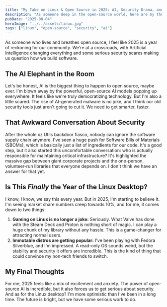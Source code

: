 ```yaml
---
title: "My Take on Linux & Open Source in 2025: AI, Security Drama, and Gaming"
description: "As someone deep in the open-source world, here are my thoughts on 2025. We need to talk about the AI revolution, the xz backdoor drama, and why I think Linux gaming is finally becoming a real thing."
pubDate: "2025-08-04"
heroImage: "../../assets/linux.jpg"
tags: ["linux", "open-source", "security", "ai"]
---
```


As someone who lives and breathes open source, I feel like 2025 is a year of reckoning for our community. We're at a crossroads, with Artificial Intelligence changing everything and some serious security scares making us question how we build software.

## The AI Elephant in the Room

Let's be honest, AI is the biggest thing to happen to open source, maybe ever. I'm blown away by the powerful, open-source AI models popping up everywhere. It feels like we're truly democratizing technology. But I'm also a little scared. The rise of AI-generated malware is no joke, and I think our old security tools just aren't going to cut it. We need to get smarter, faster.

## That Awkward Conversation About Security

After the whole xz Utils backdoor fiasco, nobody can ignore the software supply chain anymore. I've seen a huge push for Software Bills of Materials (SBOMs), which is basically just a list of ingredients for our code. It's a good step, but it also started this uncomfortable conversation: who is actually responsible for maintaining critical infrastructure? It's highlighted the massive gap between giant corporate projects and the one-person, volunteer-run libraries that everyone depends on. I don't think we have an answer for that yet.

## Is This *Finally* the Year of the Linux Desktop?

I know, I know, we say this every year. But in 2025, I'm starting to believe it. I'm seeing market share numbers creep towards 10%, and for me, it comes down to two things:

1.  **Gaming on Linux is no longer a joke:** Seriously. What Valve has done with the Steam Deck and Proton is nothing short of magic. I can play a huge chunk of my library without any hassle. This is a game-changer for attracting normal users.
2.  **Immutable distros are getting popular:** I've been playing with Fedora Silverblue, and I'm impressed. A read-only OS sounds weird, but the stability and security it offers are incredible. This is the kind of thing that could convince my non-tech friends to switch.

## My Final Thoughts

For me, 2025 feels like a mix of excitement and anxiety. The power of open-source AI is incredible, but it also forces us to get serious about security. And as for the Linux desktop? I'm more optimistic than I've been in a long time. The future is bright, but we have some serious work to do.